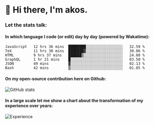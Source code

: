 # 👋 Hi there, I'm akos. 


### Let the stats talk:


#### In which language I code (or edit) day by day (powered by Wakatime): 

<!--START_SECTION:waka-->

```text
JavaScript   12 hrs 36 mins  ████████░░░░░░░░░░░░░░░░░   32.59 %
TeX          11 hrs 38 mins  ███████▓░░░░░░░░░░░░░░░░░   30.06 %
HTML         9 hrs 37 mins   ██████▒░░░░░░░░░░░░░░░░░░   24.88 %
GraphQL      1 hr 21 mins    █░░░░░░░░░░░░░░░░░░░░░░░░   03.50 %
JSON         49 mins         ▓░░░░░░░░░░░░░░░░░░░░░░░░   02.13 %
Bash         42 mins         ▒░░░░░░░░░░░░░░░░░░░░░░░░   01.85 %
```

<!--END_SECTION:waka-->

#### On my open-source contribution here on Github:
 
![GitHub stats](https://github-readme-stats.vercel.app/api?username=akosbalasko)

#### In a large scale let me show a chart about the transformation of my experience over years:   

![Experience](https://cr-skills-chart-widget.azurewebsites.net/api/api?username=akosbalasko)
